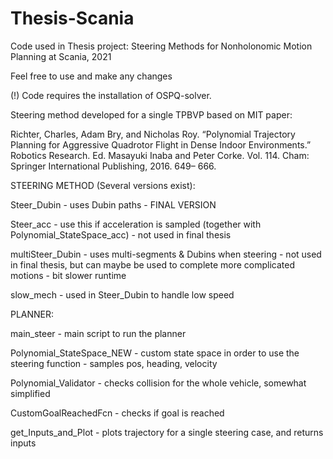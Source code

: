 # Thesis-Scania
Code used in Thesis project: Steering Methods for Nonholonomic Motion Planning at Scania, 2021

Feel free to use and make any changes

(!) Code requires the installation of OSPQ-solver.

Steering method developed for a single TPBVP based on MIT paper:

Richter, Charles, Adam Bry, and Nicholas Roy. “Polynomial
Trajectory Planning for Aggressive Quadrotor Flight in Dense Indoor
Environments.” Robotics Research. Ed. Masayuki Inaba and Peter
Corke. Vol. 114. Cham: Springer International Publishing, 2016. 649–
666.

STEERING METHOD (Several versions exist):



Steer_Dubin - uses Dubin paths - FINAL VERSION

Steer_acc - use this if acceleration is sampled (together with Polynomial_StateSpace_acc) - not used in final thesis

multiSteer_Dubin - uses multi-segments & Dubins when steering - not used in final thesis, but can maybe be used to complete more complicated motions - bit slower runtime

slow_mech - used in Steer_Dubin to handle low speed

PLANNER:

main_steer - main script to run the planner

Polynomial_StateSpace_NEW - custom state space in order to use the steering function - samples pos, heading, velocity

Polynomial_Validator - checks collision for the whole vehicle, somewhat simplified

CustomGoalReachedFcn - checks if goal is reached

get_Inputs_and_Plot - plots trajectory for a single steering case, and returns inputs





